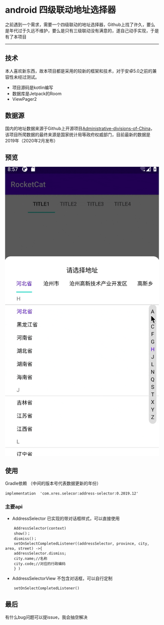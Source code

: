 # android 四级联动地址选择器
之前遇到一个需求，需要一个四级联动的地址选择器，Github上找了许久，要么是年代过于久远不维护，要么是只有三级联动没有满意的，遂自己动手实现，于是有了本项目

-------
## 技术
本人喜欢新东西，故本项目都是采用的较新的框架和技术，对于安卓5.0之前的兼容性未经过测试。
* 项目源码是kotlin编写
* 数据库是Jetpack的Room
* ViewPager2

## 数据源
国内的地址数据来源于Github上开源项目[Administrative-divisions-of-China](https://github.com/modood/Administrative-divisions-of-China#administrative-divisions-of-china)，该项目所爬数据的最终来源是国家统计局等政府权威部门，目前最新的数据是2019年（2020年2月发布）
## 预览

![demo](https://raw.githubusercontent.com/MoonRiser/images/master/20201025212745.jpg)
## 使用
Gradle依赖 （中间的版本号代表数据更新的年份）

`implementation  'com.xres.selecor:address-selector:0.2019.12'`

### 主要api
* AddressSelector 已实现的带对话框样式，可以直接使用
    
```
    AddressSelector(context) 
    show()；
    dismiss()；
    setOnSelectCompletedListener((addressSelector, province, city, area, street) ->{
    addressSelector.dismiss;
    city.name;//名称
    city.code;//对应的行政编码
    } )
```
* AddressSelectorView 不包含对话框，可以自行定制

```
    setOnSelectCompletedListener()
```

## 最后
有什么bug问题可以提issue，我会抽空解决
